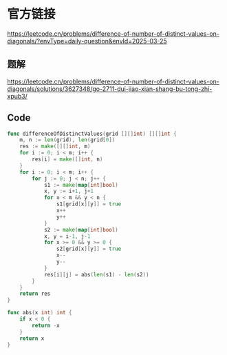 # 官方链接
https://leetcode.cn/problems/difference-of-number-of-distinct-values-on-diagonals/?envType=daily-question&envId=2025-03-25

## 题解
https://leetcode.cn/problems/difference-of-number-of-distinct-values-on-diagonals/solutions/3627348/go-2711-dui-jiao-xian-shang-bu-tong-zhi-xpub3/


## Code

```go
func differenceOfDistinctValues(grid [][]int) [][]int {
    m, n := len(grid), len(grid[0])
    res := make([][]int, m)
    for i := 0; i < m; i++ {
        res[i] = make([]int, n)
    }
    for i := 0; i < m; i++ {
        for j := 0; j < n; j++ {
            s1 := make(map[int]bool)
            x, y := i+1, j+1
            for x < m && y < n {
                s1[grid[x][y]] = true
                x++
                y++
            }
            s2 := make(map[int]bool)
            x, y = i-1, j-1
            for x >= 0 && y >= 0 {
                s2[grid[x][y]] = true
                x--
                y--
            }
            res[i][j] = abs(len(s1) - len(s2))
        }
    }
    return res
}

func abs(x int) int {
    if x < 0 {
        return -x
    }
    return x
}

```

